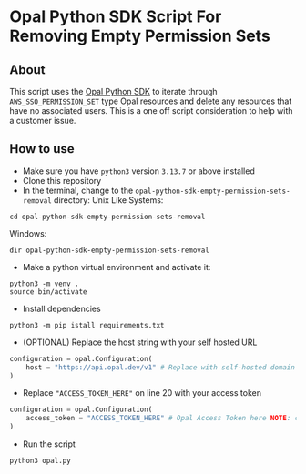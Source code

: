 # Opal Python SDK Script For Removing Empty Permission Sets

## About
This script uses the [Opal Python SDK](https://github.com/opalsecurity/opal-python) to iterate through `AWS_SSO_PERMISSION_SET` type Opal resources and delete any resources that have no associated users. This is a one off script consideration to help with a customer issue.

## How to use

- Make sure you have `python3` version `3.13.7` or above installed
- Clone this repository
- In the terminal, change to the `opal-python-sdk-empty-permission-sets-removal` directory:
Unix Like Systems:
```shell
cd opal-python-sdk-empty-permission-sets-removal
```

Windows:

```shell
dir opal-python-sdk-empty-permission-sets-removal
```
- Make a python virtual environment and activate it:
```shell
python3 -m venv .
source bin/activate
```
- Install dependencies
```shell
python3 -m pip istall requirements.txt
```
- (OPTIONAL) Replace the host string with your self hosted URL
```python
configuration = opal.Configuration(
    host = "https://api.opal.dev/v1" # Replace with self-hosted domain (e.g. https://opal.example.com/v1)
)
```
- Replace `"ACCESS_TOKEN_HERE"` on line 20 with your access token

```python
configuration = opal.Configuration(
    access_token = "ACCESS_TOKEN_HERE" # Opal Access Token here NOTE: can not be a read-only token
)
```
- Run the script
```shell
python3 opal.py
```